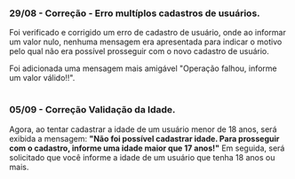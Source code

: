### 29/08 - **Correção - Erro multíplos cadastros de usuários.**

Foi verificado e corrigido um erro de cadastro de usuário, onde ao informar um valor nulo, nenhuma mensagem era apresentada para indicar o motivo pelo qual não era possível prosseguir com o novo cadastro de usuário.

Foi adicionada uma mensagem mais amigável "Operação falhou, informe um valor válido!!". 

#

### 05/09 - **Correção Validação da Idade.**

Agora, ao tentar cadastrar a idade de um usuário menor de 18 anos, será exibida a mensagem: **"Não foi possível cadastrar idade. Para prosseguir com o cadastro, informe uma idade maior que 17 anos!"** Em seguida, será solicitado que você informe a idade de um usuário que tenha 18 anos ou mais.